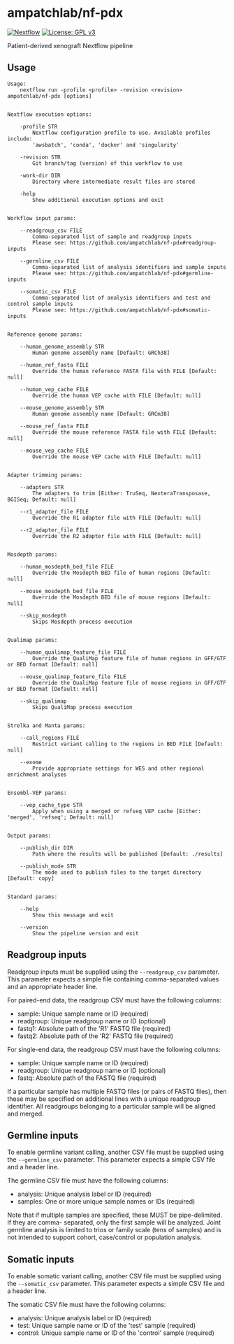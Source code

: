 # ampatchlab/nf-pdx

[![Nextflow](https://img.shields.io/badge/nextflow-%E2%89%A520.07.1-brightgreen.svg)](https://www.nextflow.io/)
[![License: GPL v3](https://img.shields.io/badge/License-GPL%20v3-blue.svg)](https://www.gnu.org/licenses/gpl-3.0)

Patient-derived xenograft Nextflow pipeline

## Usage

```
Usage:
    nextflow run -profile <profile> -revision <revision> ampatchlab/nf-pdx [options]


Nextflow execution options:

    -profile STR
        Nextflow configuration profile to use. Available profiles include:
        'awsbatch', 'conda', 'docker' and 'singularity'

    -revision STR
        Git branch/tag (version) of this workflow to use

    -work-dir DIR
        Directory where intermediate result files are stored

    -help
        Show additional execution options and exit


Workflow input params:

    --readgroup_csv FILE
        Comma-separated list of sample and readgroup inputs
        Please see: https://github.com/ampatchlab/nf-pdx#readgroup-inputs

    --germline_csv FILE
        Comma-separated list of analysis identifiers and sample inputs
        Please see: https://github.com/ampatchlab/nf-pdx#germline-inputs

    --somatic_csv FILE
        Comma-separated list of analysis identifiers and test and control sample inputs
        Please see: https://github.com/ampatchlab/nf-pdx#somatic-inputs


Reference genome params:

    --human_genome_assembly STR
        Human genome assembly name [Default: GRCh38]

    --human_ref_fasta FILE
        Override the human reference FASTA file with FILE [Default: null]

    --human_vep_cache FILE
        Override the human VEP cache with FILE [Default: null]

    --mouse_genome_assembly STR
        Human genome assembly name [Default: GRCm38]

    --mouse_ref_fasta FILE
        Override the mouse reference FASTA file with FILE [Default: null]

    --mouse_vep_cache FILE
        Override the mouse VEP cache with FILE [Default: null]


Adapter trimming params:

    --adapters STR
        The adapters to trim [Either: TruSeq, NexteraTransposase, BGISeq; Default: null]

    --r1_adapter_file FILE
        Override the R1 adapter file with FILE [Default: null]

    --r2_adapter_file FILE
        Override the R2 adapter file with FILE [Default: null]


Mosdepth params:

    --human_mosdepth_bed_file FILE
        Override the Mosdepth BED file of human regions [Default: null]

    --mouse_mosdepth_bed_file FILE
        Override the Mosdepth BED file of mouse regions [Default: null]

    --skip_mosdepth
        Skips Mosdepth process execution


Qualimap params:

    --human_qualimap_feature_file FILE
        Override the QualiMap feature file of human regions in GFF/GTF or BED format [Default: null]

    --mouse_qualimap_feature_file FILE
        Override the QualiMap feature file of mouse regions in GFF/GTF or BED format [Default: null]

    --skip_qualimap
        Skips QualiMap process execution


Strelka and Manta params:

    --call_regions FILE
        Restrict variant calling to the regions in BED FILE [Default: null]

    --exome
        Provide appropriate settings for WES and other regional enrichment analyses


Ensembl-VEP params:

    --vep_cache_type STR
        Apply when using a merged or refseq VEP cache [Either: 'merged', 'refseq'; Default: null]


Output params:

    --publish_dir DIR
        Path where the results will be published [Default: ./results]

    --publish_mode STR
        The mode used to publish files to the target directory [Default: copy]


Standard params:

    --help
        Show this message and exit

    --version
        Show the pipeline version and exit
```

## Readgroup inputs

Readgroup inputs must be supplied using the `--readgroup_csv` parameter. This parameter
expects a simple file containing comma-separated values and an appropriate header line.

For paired-end data, the readgroup CSV must have the following columns:

 * sample: Unique sample name or ID (required)
 * readgroup: Unique readgroup name or ID (optional)
 * fastq1: Absolute path of the 'R1' FASTQ file (required)
 * fastq2: Absolute path of the 'R2' FASTQ file (required)

For single-end data, the readgroup CSV must have the following columns:

 * sample: Unique sample name or ID (required)
 * readgroup: Unique readgroup name or ID (optional)
 * fastq: Absolute path of the FASTQ file (required)

If a particular sample has multiple FASTQ files (or pairs of FASTQ files), then these may
be specified on additional lines with a unique readgroup identifier. All readgroups belonging
to a particular sample will be aligned and merged.


## Germline inputs

To enable germline variant calling, another CSV file must be supplied using the
`--germline_csv` parameter. This parameter expects a simple CSV file and a header line.

The germline CSV file must have the following columns:

 * analysis: Unique analysis label or ID (required)
 * samples: One or more unique sample names or IDs (required)

Note that if multiple samples are specified, these MUST be pipe-delimited. If they are comma-
separated, only the first sample will be analyzed. Joint germline analysis is limited to
trios or family scale (tens of samples) and is not intended to support cohort, case/control
or population analysis.


## Somatic inputs

To enable somatic variant calling, another CSV file must be supplied using the
`--somatic_csv` parameter. This parameter expects a simple CSV file and a header line.

The somatic CSV file must have the following columns:

 * analysis: Unique analysis label or ID (required)
 * test: Unique sample name or ID of the 'test' sample (required)
 * control: Unique sample name or ID of the 'control' sample (required)
